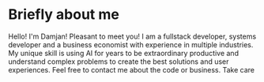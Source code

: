 # Briefly about me
Hello! I'm Damjan! Pleasant to meet you! I am a fullstack developer, systems developer and a business economist with experience in multiple industries. My unique skill is using AI for years to be extraordinary productive and understand complex problems to create the best solutions and user experiences. Feel free to contact me about the code or business. Take care
